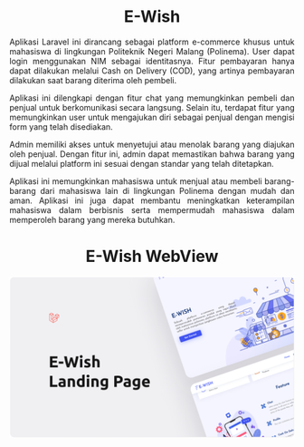 <div align="center">
  
# E-Wish
  
</div>

<div align="justify">
Aplikasi Laravel ini dirancang sebagai platform e-commerce khusus untuk mahasiswa di lingkungan Politeknik Negeri Malang (Polinema). User dapat login menggunakan NIM sebagai identitasnya. Fitur pembayaran hanya dapat dilakukan melalui Cash on Delivery (COD), yang artinya pembayaran dilakukan saat barang diterima oleh pembeli.

Aplikasi ini dilengkapi dengan fitur chat yang memungkinkan pembeli dan penjual untuk berkomunikasi secara langsung. Selain itu, terdapat fitur yang memungkinkan user untuk mengajukan diri sebagai penjual dengan mengisi form yang telah disediakan.

Admin memiliki akses untuk menyetujui atau menolak barang yang diajukan oleh penjual. Dengan fitur ini, admin dapat memastikan bahwa barang yang dijual melalui platform ini sesuai dengan standar yang telah ditetapkan.

Aplikasi ini memungkinkan mahasiswa untuk menjual atau membeli barang-barang dari mahasiswa lain di lingkungan Polinema dengan mudah dan aman. Aplikasi ini juga dapat membantu meningkatkan keterampilan mahasiswa dalam berbisnis serta mempermudah mahasiswa dalam memperoleh barang yang mereka butuhkan.
</div>

<div align="center">
  
# E-Wish WebView
  
</div>

<img src="Cover.png" />
